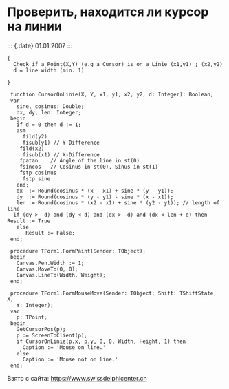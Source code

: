 Проверить, находится ли курсор на линии
=======================================

::: {.date}
01.01.2007
:::

    { 
      Check if a Point(X,Y) (e.g a Cursor) is on a Linie (x1,y1) ; (x2,y2) 
      d = line width (min. 1) 
     
    }
     
     function CursorOnLinie(X, Y, x1, y1, x2, y2, d: Integer): Boolean;
     var
       sine, cosinus: Double;
       dx, dy, len: Integer;
     begin
       if d = 0 then d := 1;
       asm
         fild(y2)
         fisub(y1) // Y-Difference 
        fild(x2)
         fisub(x1) // X-Difference 
        fpatan    // Angle of the line in st(0) 
        fsincos   // Cosinus in st(0), Sinus in st(1) 
        fstp cosinus
         fstp sine
       end;
       dx  := Round(cosinus * (x - x1) + sine * (y - y1));
       dy  := Round(cosinus * (y - y1) - sine * (x - x1));
       len := Round(cosinus * (x2 - x1) + sine * (y2 - y1)); // length of line 
      if (dy > -d) and (dy < d) and (dx > -d) and (dx < len + d) then Result := True
       else
          Result := False;
     end;
     
     procedure TForm1.FormPaint(Sender: TObject);
     begin
       Canvas.Pen.Width := 1;
       Canvas.MoveTo(0, 0);
       Canvas.LineTo(Width, Weight);
     end;
     
     procedure TForm1.FormMouseMove(Sender: TObject; Shift: TShiftState; X,
       Y: Integer);
     var
       p: TPoint;
     begin
       GetCursorPos(p);
       p := ScreenToClient(p);
       if CursorOnLinie(p.x, p.y, 0, 0, Width, Height, 1) then
         Caption := 'Mouse on line.'
       else
         Caption := 'Mouse not on line.'
     end;

Взято с сайта: <https://www.swissdelphicenter.ch>
